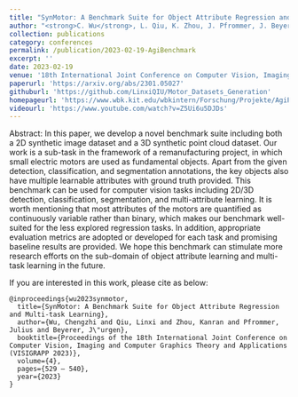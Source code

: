 ```yaml
---
title: "SynMotor: A Benchmark Suite for Object Attribute Regression and Multi-task Learning"
author: "<strong>C. Wu</strong>, L. Qiu, K. Zhou, J. Pfrommer, J. Beyerer"
collection: publications
category: conferences
permalink: /publication/2023-02-19-AgiBenchmark
excerpt: ''
date: 2023-02-19
venue: '18th International Joint Conference on Computer Vision, Imaging and Computer Graphics Theory and Applications (VISIGRAPP 2023)'
paperurl: 'https://arxiv.org/abs/2301.05027'
githuburl: 'https://github.com/LinxiQIU/Motor_Datasets_Generation'
homepageurl: 'https://www.wbk.kit.edu/wbkintern/Forschung/Projekte/AgiProbot/?site=datenset'
videourl: 'https://www.youtube.com/watch?v=Z5Ui6u5DJDs'
---
```


Abstract: In this paper, we develop a novel benchmark suite including both a 2D synthetic image dataset and a 3D synthetic point cloud dataset. Our work is a sub-task in the framework of a remanufacturing project, in which small electric motors are used as fundamental objects. Apart from the given detection, classification, and segmentation annotations, the key objects also have multiple learnable attributes with ground truth provided. This benchmark can be used for computer vision tasks including 2D/3D detection, classification, segmentation, and multi-attribute learning. It is worth mentioning that most attributes of the motors are quantified as continuously variable rather than binary, which makes our benchmark well-suited for the less explored regression tasks. In addition, appropriate evaluation metrics are adopted or developed for each task and promising baseline results are provided. We hope this benchmark can stimulate more research efforts on the sub-domain of object attribute learning and multi-task learning in the future.


If you are interested in this work, please cite as below:

```text
@inproceedings{wu2023synmotor,
  title={SynMotor: A Benchmark Suite for Object Attribute Regression and Multi-task Learning},
  author={Wu, Chengzhi and Qiu, Linxi and Zhou, Kanran and Pfrommer, Julius and Beyerer, J\"urgen},
  booktitle={Proceedings of the 18th International Joint Conference on Computer Vision, Imaging and Computer Graphics Theory and Applications (VISIGRAPP 2023)},
  volume={4},
  pages={529 – 540},
  year={2023}
}
```
